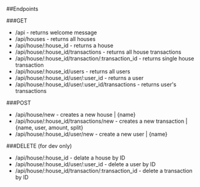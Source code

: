 ##Endpoints

###GET
- /api - returns welcome message 
- /api/houses - returns all houses 
- /api/house/:house_id - returns a house
- /api/house/:house_id/transactions - returns all house transactions
- /api/house/:house_id/transaction/:transaction_id - returns single house transaction
- /api/house/:house_id/users - returns all users
- /api/house/:house_id/user/:user_id - returns a user
- /api/house/:house_id/user/:user_id/transactions - returns user's transactions

###POST
- /api/house/new - creates a new house | {name}
- /api/house/:house_id/transactions/new - creates a new transaction | {name, user, amount, split}
- /api/house/:house_id/user/new - create a new user | {name}

###DELETE (for dev only)
- /api/house/:house_id - delate a house by ID
- /api/house/:house_id/user/:user_id - delete a user by ID
- /api/house/:house_id/transaction/:transaction_id - delete a transaction by ID
